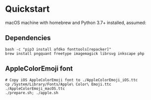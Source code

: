# Quickstart

macOS machine with homebrew and Python 3.7+ installed, assumed:

## Dependencies

```
bash -c "pip3 install afdko fonttools[repacker]"
brew install pngquant freetype imagemagick librsvg inkscape php
```

## AppleColorEmoji font

```
# Copy iOS AppleColorEmoji font to ./AppleColorEmoji_iOS.ttc
cp /System/Library/Fonts/Apple\ Color\ Emoji.ttc ./AppleColorEmoji_macOS.ttc
./prepare.sh; ./apple.sh
```
